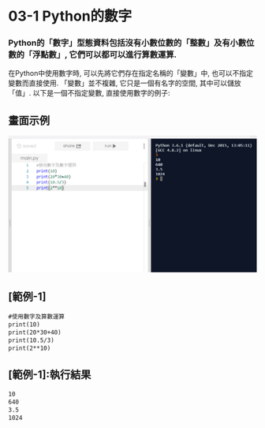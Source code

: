 # 03-1 Python的數字

### Python的「數字」型態資料包括沒有小數位數的「整數」及有小數位數的「浮點數」, 它們可以都可以進行算數運算. 

在Python中使用數字時, 可以先將它們存在指定名稱的「變數」中, 也可以不指定變數而直接使用. 「變數」並不複雜, 它只是一個有名字的空間, 
其中可以儲放「值」. 以下是一個不指定變數, 直接使用數字的例子:

## 畫面示例
![GitHub Logo](/images/03-1-1.jpg)

## [範例-1]
```
#使用數字及算數運算
print(10)
print(20*30+40)
print(10.5/3)
print(2**10)
```

## [範例-1]:執行結果
```
10
640
3.5
1024
```



